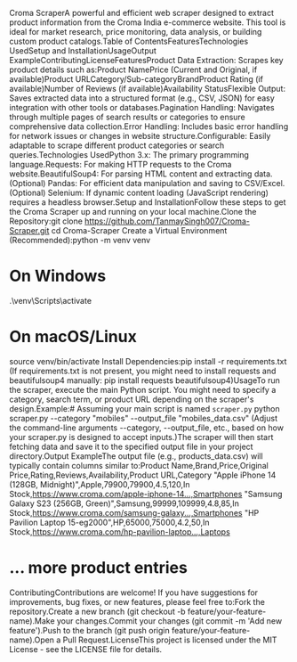 Croma ScraperA powerful and efficient web scraper designed to extract product information from the Croma India e-commerce website. This tool is ideal for market research, price monitoring, data analysis, or building custom product catalogs.Table of ContentsFeaturesTechnologies UsedSetup and InstallationUsageOutput ExampleContributingLicenseFeaturesProduct Data Extraction: Scrapes key product details such as:Product NamePrice (Current and Original, if available)Product URLCategory/Sub-categoryBrandProduct Rating (if available)Number of Reviews (if available)Availability StatusFlexible Output: Saves extracted data into a structured format (e.g., CSV, JSON) for easy integration with other tools or databases.Pagination Handling: Navigates through multiple pages of search results or categories to ensure comprehensive data collection.Error Handling: Includes basic error handling for network issues or changes in website structure.Configurable: Easily adaptable to scrape different product categories or search queries.Technologies UsedPython 3.x: The primary programming language.Requests: For making HTTP requests to the Croma website.BeautifulSoup4: For parsing HTML content and extracting data.(Optional) Pandas: For efficient data manipulation and saving to CSV/Excel.(Optional) Selenium: If dynamic content loading (JavaScript rendering) requires a headless browser.Setup and InstallationFollow these steps to get the Croma Scraper up and running on your local machine.Clone the Repository:git clone https://github.com/TanmaySingh007/Croma-Scraper.git
cd Croma-Scraper
Create a Virtual Environment (Recommended):python -m venv venv
# On Windows
.\venv\Scripts\activate
# On macOS/Linux
source venv/bin/activate
Install Dependencies:pip install -r requirements.txt
(If requirements.txt is not present, you might need to install requests and beautifulsoup4 manually: pip install requests beautifulsoup4)UsageTo run the scraper, execute the main Python script. You might need to specify a category, search term, or product URL depending on the scraper's design.Example:# Assuming your main script is named `scraper.py`
python scraper.py --category "mobiles" --output_file "mobiles_data.csv"
(Adjust the command-line arguments --category, --output_file, etc., based on how your scraper.py is designed to accept inputs.)The scraper will then start fetching data and save it to the specified output file in your project directory.Output ExampleThe output file (e.g., products_data.csv) will typically contain columns similar to:Product Name,Brand,Price,Original Price,Rating,Reviews,Availability,Product URL,Category
"Apple iPhone 14 (128GB, Midnight)",Apple,79900,79900,4.5,120,In Stock,https://www.croma.com/apple-iphone-14...,Smartphones
"Samsung Galaxy S23 (256GB, Green)",Samsung,99999,109999,4.8,85,In Stock,https://www.croma.com/samsung-galaxy...,Smartphones
"HP Pavilion Laptop 15-eg2000",HP,65000,75000,4.2,50,In Stock,https://www.croma.com/hp-pavilion-laptop...,Laptops
# ... more product entries
ContributingContributions are welcome! If you have suggestions for improvements, bug fixes, or new features, please feel free to:Fork the repository.Create a new branch (git checkout -b feature/your-feature-name).Make your changes.Commit your changes (git commit -m 'Add new feature').Push to the branch (git push origin feature/your-feature-name).Open a Pull Request.LicenseThis project is licensed under the MIT License - see the LICENSE file for details.
